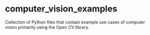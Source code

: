 # computer_vision_examples
Collection of Python files that contain example use cases of computer vision primarily using the Open CV library. 
